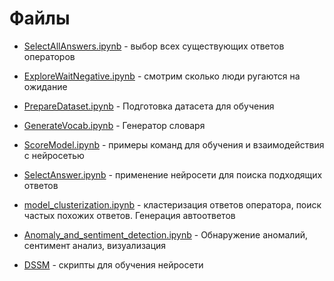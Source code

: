 # Файлы

* [SelectAllAnswers.ipynb](SelectAllAnswers.ipynb) - выбор всех существующих ответов операторов
* [ExploreWaitNegative.ipynb](ExploreWaitNegative.ipynb) - смотрим сколько люди ругаются на ожидание
* [PrepareDataset.ipynb](PrepareDataset.ipynb) - Подготовка датасета для обучения
* [GenerateVocab.ipynb](GenerateVocab.ipynb) - Генератор словаря
* [ScoreModel.ipynb](ScoreModel.ipynb) - примеры команд для обучения и взаимодействия с нейросетью
* [SelectAnswer.ipynb](SelectAnswer.ipynb) - применение нейросети для поиска подходящих ответов
* [model_clusterization.ipynb](model_clusterization.ipynb) - кластеризация ответов оператора, поиск частых похожих ответов. Генерация автоответов
* [Anomaly_and_sentiment_detection.ipynb](Anomaly_and_sentiment_detection.ipynb) - Обнаружение аномалий, cентимент анализ, визуализация


* [DSSM](DSSM) - скрипты для обучения нейросети 
